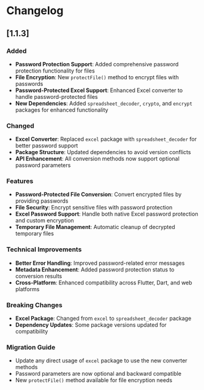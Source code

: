 # Changelog

## [1.1.3] 

### Added
- **Password Protection Support**: Added comprehensive password protection functionality for files
- **File Encryption**: New `protectFile()` method to encrypt files with passwords
- **Password-Protected Excel Support**: Enhanced Excel converter to handle password-protected files
- **New Dependencies**: Added `spreadsheet_decoder`, `crypto`, and `encrypt` packages for enhanced functionality

### Changed
- **Excel Converter**: Replaced `excel` package with `spreadsheet_decoder` for better password support
- **Package Structure**: Updated dependencies to avoid version conflicts
- **API Enhancement**: All conversion methods now support optional password parameters

### Features
- **Password-Protected File Conversion**: Convert encrypted files by providing passwords
- **File Security**: Encrypt sensitive files with password protection
- **Excel Password Support**: Handle both native Excel password protection and custom encryption
- **Temporary File Management**: Automatic cleanup of decrypted temporary files

### Technical Improvements
- **Better Error Handling**: Improved password-related error messages
- **Metadata Enhancement**: Added password protection status to conversion results
- **Cross-Platform**: Enhanced compatibility across Flutter, Dart, and web platforms

### Breaking Changes
- **Excel Package**: Changed from `excel` to `spreadsheet_decoder` package
- **Dependency Updates**: Some package versions updated for compatibility

### Migration Guide
- Update any direct usage of `excel` package to use the new converter methods
- Password parameters are now optional and backward compatible
- New `protectFile()` method available for file encryption needs
  

